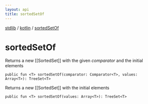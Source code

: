 ```yaml
---
layout: api
title: sortedSetOf
---
```

[stdlib](../index.md) / [kotlin](index.md) / [sortedSetOf](sortedSetOf.md)

# sortedSetOf
Returns a new [[SortedSet]] with the given *comparator* and the initial elements
```
public fun <T> sortedSetOf(comparator: Comparator<T>, values: Array<T>): TreeSet<T>
```
Returns a new [[SortedSet]] with the initial elements
```
public fun <T> sortedSetOf(values: Array<T>): TreeSet<T>
```
